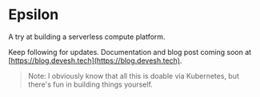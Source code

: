# Epsilon

A try at building a serverless compute platform.

Keep following for updates. Documentation and blog post coming soon at [https://blog.devesh.tech](https://blog.devesh.tech).

> Note: I obviously know that all this is doable via Kubernetes, but there's fun in building things yourself.
